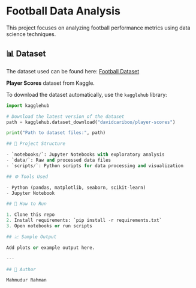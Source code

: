 # Football Data Analysis

This project focuses on analyzing football performance metrics using data science techniques.

## 📊 Dataset

The dataset used can be found here: [Football Dataset](https://www.kaggle.com/datasets/davidcariboo/player-scores)

**Player Scores** dataset from Kaggle.

To download the dataset automatically, use the `kagglehub` library:

```python
import kagglehub

# Download the latest version of the dataset
path = kagglehub.dataset_download("davidcariboo/player-scores")

print("Path to dataset files:", path)

## 📁 Project Structure

- `notebooks/`: Jupyter Notebooks with exploratory analysis
- `data/`: Raw and processed data files
- `scripts/`: Python scripts for data processing and visualization

## ⚙️ Tools Used

- Python (pandas, matplotlib, seaborn, scikit-learn)
- Jupyter Notebook

## 🚀 How to Run

1. Clone this repo
2. Install requirements: `pip install -r requirements.txt`
3. Open notebooks or run scripts

## 📈 Sample Output

Add plots or example output here.

---

## 👤 Author

Mahmudur Rahman
